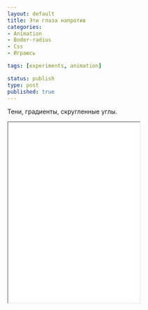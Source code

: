 ```yaml
---
layout: default
title: Эти глаза напротив
categories:
- Animation
- Boder-radius
- Css
- Играюсь

tags: [experiments, animation]

status: publish
type: post
published: true
---
```

Тени, градиенты, скругленные углы.<!--more-->

<iframe class="live-snippet" style="height: 410px" src="../assets/demo/eti-glaza-naprotiv/demo_1.html?output"></iframe>
